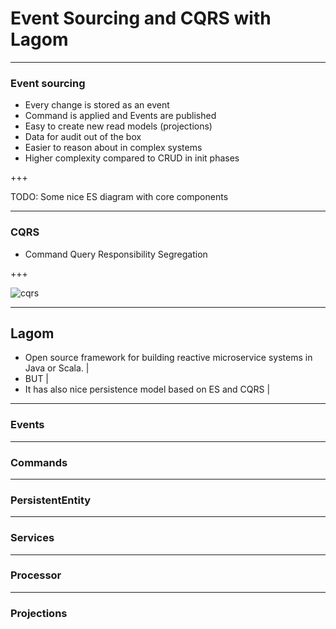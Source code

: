 # Event Sourcing and CQRS with Lagom

---

### Event sourcing

- Every change is stored as an event
- Command is applied and Events are published
- Easy to create new read models (projections)
- Data for audit out of the box
- Easier to reason about in complex systems
- Higher complexity compared to CRUD in init phases

+++

TODO: Some nice ES diagram with core components

---

### CQRS

- Command Query Responsibility Segregation

+++

![cqrs](https://martinfowler.com/bliki/images/cqrs/cqrs.png)

---

## Lagom

- Open source framework for building reactive microservice systems in Java or Scala. |
- BUT |
- It has also nice persistence model based on ES and CQRS |

---

### Events

---

### Commands

---

### PersistentEntity

---

### Services

---

### Processor

---

### Projections